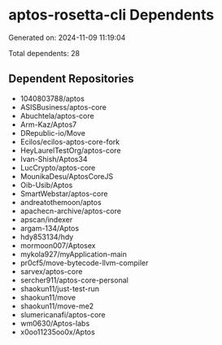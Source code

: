 # aptos-rosetta-cli Dependents

Generated on: 2024-11-09 11:19:04

Total dependents: 28

## Dependent Repositories

- 1040803788/aptos
- ASISBusiness/aptos-core
- Abuchtela/aptos-core
- Arm-Kaz/Aptos7
- DRepublic-io/Move
- Ecilos/ecilos-aptos-core-fork
- HeyLaurelTestOrg/aptos-core
- Ivan-Shish/Aptos34
- LucCrypto/aptos-core
- MounikaDesu/AptosCoreJS
- Oib-Usib/Aptos
- SmartWebstar/aptos-core
- andreatothemoon/aptos
- apachecn-archive/aptos-core
- apscan/indexer
- argam-134/Aptos
- hdy853134/hdy
- mormoon007/Aptosex
- mykola927/myApplication-main
- pr0cf5/move-bytecode-llvm-compiler
- sarvex/aptos-core
- sercher911/aptos-core-personal
- shaokun11/just-test-run
- shaokun11/move
- shaokun11/move-me2
- slumericanafi/aptos-core
- wm0630/Aptos-labs
- x0oo11235oo0x/Aptos
